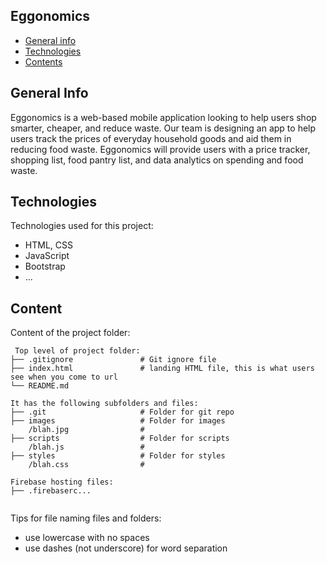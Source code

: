 ## Eggonomics

* [General info](#general-info)
* [Technologies](#technologies)
* [Contents](#content)

## General Info
Eggonomics is a web-based mobile application looking to help users shop smarter, cheaper, and reduce waste. 
Our team is designing an app to help users track the prices of everyday household goods and aid them in reducing food waste.
Eggonomics will provide users with a price tracker, shopping list, food pantry list, and data analytics on spending and food waste.
	
## Technologies
Technologies used for this project:
* HTML, CSS
* JavaScript
* Bootstrap 
* ...
	
## Content
Content of the project folder:

```
 Top level of project folder: 
├── .gitignore               # Git ignore file
├── index.html               # landing HTML file, this is what users see when you come to url
└── README.md

It has the following subfolders and files:
├── .git                     # Folder for git repo
├── images                   # Folder for images
    /blah.jpg                # 
├── scripts                  # Folder for scripts
    /blah.js                 # 
├── styles                   # Folder for styles
    /blah.css                # 

Firebase hosting files: 
├── .firebaserc...


```

Tips for file naming files and folders:
* use lowercase with no spaces
* use dashes (not underscore) for word separation

